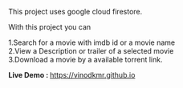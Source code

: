 This project uses google cloud firestore. 

With this project you can

1.Search for a movie with imdb id or a movie name <br/>
2.View a Description or trailer of a selected movie <br/>
3.Download a movie by a available torrent link. <br/>

<b> Live Demo : </b>https://vinodkmr.github.io
